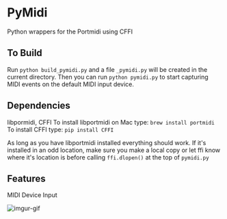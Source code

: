 # PyMidi
Python wrappers for the Portmidi using CFFI

## To Build
Run `python build_pymidi.py` and a file `_pymidi.py` will be created in the current directory.  Then you can run `python pymidi.py` to start capturing MIDI events on the default MIDI input device.

## Dependencies
libpormidi, CFFI
To install libportmidi on Mac type:
`brew install portmidi`
To install CFFI type:
`pip install CFFI`

As long as you have libportmidi installed everything should work.  If it's installed in an odd location, make sure you make a local copy or let ffi know where it's location is before calling `ffi.dlopen()` at the top of `pymidi.py`

## Features
MIDI Device Input

![imgur-gif](../master/img/pymidi_720_ffmpeg.gif)
